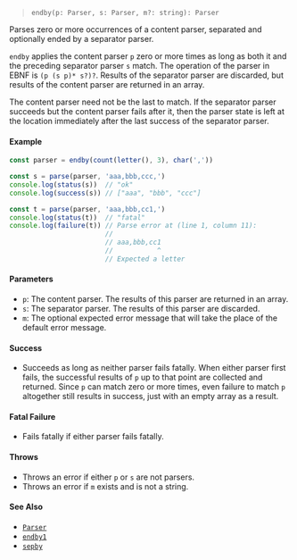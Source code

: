 <!--
 Copyright (c) 2020 Thomas J. Otterson
 
 This software is released under the MIT License.
 https://opensource.org/licenses/MIT
-->

> `endby(p: Parser, s: Parser, m?: string): Parser`

Parses zero or more occurrences of a content parser, separated and optionally ended by a separator parser.

`endby` applies the content parser `p` zero or more times as long as both it and the preceding separator parser `s` match. The operation of the parser in EBNF is `(p (s p)* s?)?`. Results of the separator parser are discarded, but results of the content parser are returned in an array.

The content parser need not be the last to match. If the separator parser succeeds but the content parser fails after it, then the parser state is left at the location immediately after the last success of the separator parser.

#### Example

```javascript
const parser = endby(count(letter(), 3), char(','))

const s = parse(parser, 'aaa,bbb,ccc,')
console.log(status(s))  // "ok"
console.log(success(s)) // ["aaa", "bbb", "ccc"]

const t = parse(parser, 'aaa,bbb,cc1,')
console.log(status(t))  // "fatal"
console.log(failure(t)) // Parse error at (line 1, column 11):
                        //
                        // aaa,bbb,cc1
                        //           ^
                        // Expected a letter
```

#### Parameters

* `p`: The content parser. The results of this parser are returned in an array.
* `s`: The separator parser. The results of this parser are discarded.
* `m`: The optional expected error message that will take the place of the default error message.

#### Success

* Succeeds as long as neither parser fails fatally. When either parser first fails, the successful results of `p` up to that point are collected and returned. Since `p` can match zero or more times, even failure to match `p` altogether still results in success, just with an empty array as a result.

#### Fatal Failure

* Fails fatally if either parser fails fatally.

#### Throws

* Throws an error if either `p` or `s` are not parsers.
* Throws an error if `m` exists and is not a string.

#### See Also

* [`Parser`](../types/parser.md)
* [`endby1`](endby1.md)
* [`sepby`](sepby.md)